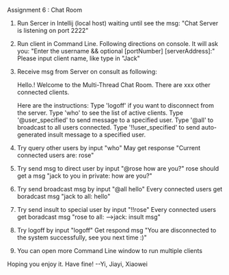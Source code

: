 Assignment 6 : Chat Room

1. Run Sercer in Intellij (local host)
   waiting until see the msg: "Chat Server is listening on port 2222"

2. Run client in Command Line.
   Following directions on console. 
   It will ask you: "Enter the username && optional [portNumber] [serverAddress]:"
   Please input client name, like type in "Jack"

3. Receive msg from Server on consult as following:
 
	Hello.! Welcome to the Multi-Thread Chat Room.
	There are xxx other connected clients.

	Here are the instructions:
	Type 'logoff' if you want to disconnect from the server.
	Type 'who' to see the list of active clients.
	Type '@user_specified' to send message to a specified user.
	Type '@all' to broadcast to all users connected.
	Type '!!user_specified' to send auto-generated insult message to a specified user. 

4. Try query other users by input "who"
   May get response "Current connected users are: rose"

5. Try send msg to direct user by input "@rose how are you?"
   rose should get a msg "jack to you in private: how are you?"

6. Try send broadcast msg by input "@all hello"
   Every connected users get boradcast msg "jack to all: hello"

7. Try send insult to special user by input "!!rose"
   Every connected users get boradcast msg "rose to all: -->jack: insult msg"

8. Try logoff by input "logoff"
   Get respond msg "You are disconnected to the system successfully, see you next time :)"

9. You can open more Command Line window to run multiple clients



Hoping you enjoy it. Have fine!
                                                     --Yi, Jiayi, Xiaowei